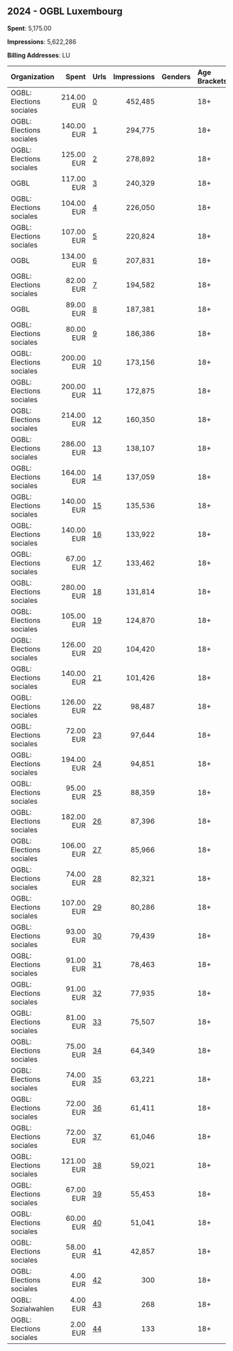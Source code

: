 ## 2024 - OGBL Luxembourg 
**Spent**: 5,175.00

**Impressions**: 5,622,286

**Billing Addresses**: LU

|Organization|Spent|Urls|Impressions|Genders|Age Brackets|Country Codes|
|:---|---:|:---|---:|:---|:---|:---|
|OGBL: Elections sociales|214.00 EUR|[0](https://www.snap.com/political-ads/asset/5e856e09e3c018c5c8e1778c6c71b5802fab0b7c9fa7c8b85e73fe39043a232a?mediaType=mp4)|452,485||18+|france|
|OGBL: Elections sociales|140.00 EUR|[1](https://www.snap.com/political-ads/asset/c469dd9045e90f6a84e883d3c3ef412d65c3a390898b8d3cf319f0e3b971995e?mediaType=mp4)|294,775||18+|france|
|OGBL: Elections sociales|125.00 EUR|[2](https://www.snap.com/political-ads/asset/0270482d0a37102a195607c1488d7e9dfca94e802f7e33ea1bdcb16ab33f2e80?mediaType=mp4)|278,892||18+|france|
|OGBL|117.00 EUR|[3](https://www.snap.com/political-ads/asset/05b5f713b48d481b652065a0d2d3443e765db507999904584d4cbe5025826c28?mediaType=mp4)|240,329||18+|luxembourg|
|OGBL: Elections sociales|104.00 EUR|[4](https://www.snap.com/political-ads/asset/9bbd8d92aee93e5473a78dc2a793ff9a935683484102d7976030ff3ee0bc1a18?mediaType=mp4)|226,050||18+|france|
|OGBL: Elections sociales|107.00 EUR|[5](https://www.snap.com/political-ads/asset/c7b9bc1a89abeea6e12e3e4914c32d6b373961ac3c523bd07dcc6842a2401146?mediaType=mp4)|220,824||18+|france|
|OGBL|134.00 EUR|[6](https://www.snap.com/political-ads/asset/0602a686da7bf687ea883718cba2960e814360cbf3e62c1ac0183c1abacb7c4e?mediaType=mp4)|207,831||18+|luxembourg|
|OGBL: Elections sociales|82.00 EUR|[7](https://www.snap.com/political-ads/asset/9bbd8d92aee93e5473a78dc2a793ff9a935683484102d7976030ff3ee0bc1a18?mediaType=mp4)|194,582||18+|france|
|OGBL|89.00 EUR|[8](https://www.snap.com/political-ads/asset/5ecbe9cd04be8bd5ad2bca37dcea05f7d2d7f4d23f11c3ea74a4c8de3271445c?mediaType=mp4)|187,381||18+|luxembourg|
|OGBL: Elections sociales|80.00 EUR|[9](https://www.snap.com/political-ads/asset/9a4b42f8fabf5fbeb671a0bd2dcf41a53e9d5806b166201454e9ddc6323864b0?mediaType=mp4)|186,386||18+|france|
|OGBL: Elections sociales|200.00 EUR|[10](https://www.snap.com/political-ads/asset/9351226b3dd22eba2e37a044866c017cd455dced915f9061bb95cae386c85a2c?mediaType=mp4)|173,156||18+|luxembourg|
|OGBL: Elections sociales|200.00 EUR|[11](https://www.snap.com/political-ads/asset/c469dd9045e90f6a84e883d3c3ef412d65c3a390898b8d3cf319f0e3b971995e?mediaType=mp4)|172,875||18+|luxembourg|
|OGBL: Elections sociales|214.00 EUR|[12](https://www.snap.com/political-ads/asset/5e856e09e3c018c5c8e1778c6c71b5802fab0b7c9fa7c8b85e73fe39043a232a?mediaType=mp4)|160,350||18+|belgium|
|OGBL: Elections sociales|286.00 EUR|[13](https://www.snap.com/political-ads/asset/1acb9ae382e8d7ae6978c13ea93a3a7dd7a2657aa1c6e20e428a45cbdf66a4fa?mediaType=mp4)|138,107||18+|germany|
|OGBL: Elections sociales|164.00 EUR|[14](https://www.snap.com/political-ads/asset/5da0f4e8f24320241b618c7546c6abe720c1f74ca36f359d680380cfe60a7128?mediaType=mp4)|137,059||18+|luxembourg|
|OGBL: Elections sociales|140.00 EUR|[15](https://www.snap.com/political-ads/asset/0270482d0a37102a195607c1488d7e9dfca94e802f7e33ea1bdcb16ab33f2e80?mediaType=mp4)|135,536||18+|luxembourg|
|OGBL: Elections sociales|140.00 EUR|[16](https://www.snap.com/political-ads/asset/d15948568861e62d15530fce7a356c31ef406969e9e37a407b8c325b3b504cc8?mediaType=mp4)|133,922||18+|luxembourg|
|OGBL: Elections sociales|67.00 EUR|[17](https://www.snap.com/political-ads/asset/c7b9bc1a89abeea6e12e3e4914c32d6b373961ac3c523bd07dcc6842a2401146?mediaType=mp4)|133,462||18+|france|
|OGBL: Elections sociales|280.00 EUR|[18](https://www.snap.com/political-ads/asset/68b85b93afa551da25f0ff61626f1cfe6b652e9096c1b6ba271bc59623a54b2f?mediaType=mp4)|131,814||18+|germany|
|OGBL: Elections sociales|105.00 EUR|[19](https://www.snap.com/political-ads/asset/30d42abb1c6bb92d66f68c7dcf7bc37518376ba81488903ef6becbc9b3c9d9cd?mediaType=mp4)|124,870||18+|luxembourg|
|OGBL: Elections sociales|126.00 EUR|[20](https://www.snap.com/political-ads/asset/5e856e09e3c018c5c8e1778c6c71b5802fab0b7c9fa7c8b85e73fe39043a232a?mediaType=mp4)|104,420||18+|luxembourg|
|OGBL: Elections sociales|140.00 EUR|[21](https://www.snap.com/political-ads/asset/c469dd9045e90f6a84e883d3c3ef412d65c3a390898b8d3cf319f0e3b971995e?mediaType=mp4)|101,426||18+|belgium|
|OGBL: Elections sociales|126.00 EUR|[22](https://www.snap.com/political-ads/asset/0270482d0a37102a195607c1488d7e9dfca94e802f7e33ea1bdcb16ab33f2e80?mediaType=mp4)|98,487||18+|belgium|
|OGBL: Elections sociales|72.00 EUR|[23](https://www.snap.com/political-ads/asset/9bbd8d92aee93e5473a78dc2a793ff9a935683484102d7976030ff3ee0bc1a18?mediaType=mp4)|97,644||18+|luxembourg|
|OGBL: Elections sociales|194.00 EUR|[24](https://www.snap.com/political-ads/asset/4ffc93f2a8b1ecca9c561cef39b07e49bdadbb80e8cc746f7a34b94bb0cf9714?mediaType=mp4)|94,851||18+|germany|
|OGBL: Elections sociales|95.00 EUR|[25](https://www.snap.com/political-ads/asset/787672f8f31839dc3c39d1129b150700bd85230bf8cbefa4a8da858c2d0195fa?mediaType=mp4)|88,359||18+|luxembourg|
|OGBL: Elections sociales|182.00 EUR|[26](https://www.snap.com/political-ads/asset/5037ce4a9b44d55fa906045bcfe5a4872bd025b2ec060f0ddcded60992255421?mediaType=mp4)|87,396||18+|germany|
|OGBL: Elections sociales|106.00 EUR|[27](https://www.snap.com/political-ads/asset/9bbd8d92aee93e5473a78dc2a793ff9a935683484102d7976030ff3ee0bc1a18?mediaType=mp4)|85,966||18+|belgium|
|OGBL: Elections sociales|74.00 EUR|[28](https://www.snap.com/political-ads/asset/787672f8f31839dc3c39d1129b150700bd85230bf8cbefa4a8da858c2d0195fa?mediaType=mp4)|82,321||18+|luxembourg|
|OGBL: Elections sociales|107.00 EUR|[29](https://www.snap.com/political-ads/asset/c7b9bc1a89abeea6e12e3e4914c32d6b373961ac3c523bd07dcc6842a2401146?mediaType=mp4)|80,286||18+|belgium|
|OGBL: Elections sociales|93.00 EUR|[30](https://www.snap.com/political-ads/asset/5da0f4e8f24320241b618c7546c6abe720c1f74ca36f359d680380cfe60a7128?mediaType=mp4)|79,439||18+|luxembourg|
|OGBL: Elections sociales|91.00 EUR|[31](https://www.snap.com/political-ads/asset/f3879b785a29e2facb91530d78a5ce6d8709bbac9331da533f887362fbcdc733?mediaType=mp4)|78,463||18+|luxembourg|
|OGBL: Elections sociales|91.00 EUR|[32](https://www.snap.com/political-ads/asset/f3879b785a29e2facb91530d78a5ce6d8709bbac9331da533f887362fbcdc733?mediaType=mp4)|77,935||18+|luxembourg|
|OGBL: Elections sociales|81.00 EUR|[33](https://www.snap.com/political-ads/asset/9bbd8d92aee93e5473a78dc2a793ff9a935683484102d7976030ff3ee0bc1a18?mediaType=mp4)|75,507||18+|luxembourg|
|OGBL: Elections sociales|75.00 EUR|[34](https://www.snap.com/political-ads/asset/c7b9bc1a89abeea6e12e3e4914c32d6b373961ac3c523bd07dcc6842a2401146?mediaType=mp4)|64,349||18+|luxembourg|
|OGBL: Elections sociales|74.00 EUR|[35](https://www.snap.com/political-ads/asset/c7b9bc1a89abeea6e12e3e4914c32d6b373961ac3c523bd07dcc6842a2401146?mediaType=mp4)|63,221||18+|luxembourg|
|OGBL: Elections sociales|72.00 EUR|[36](https://www.snap.com/political-ads/asset/5e856e09e3c018c5c8e1778c6c71b5802fab0b7c9fa7c8b85e73fe39043a232a?mediaType=mp4)|61,411||18+|luxembourg|
|OGBL: Elections sociales|72.00 EUR|[37](https://www.snap.com/political-ads/asset/f3879b785a29e2facb91530d78a5ce6d8709bbac9331da533f887362fbcdc733?mediaType=mp4)|61,046||18+|luxembourg|
|OGBL: Elections sociales|121.00 EUR|[38](https://www.snap.com/political-ads/asset/4ffc93f2a8b1ecca9c561cef39b07e49bdadbb80e8cc746f7a34b94bb0cf9714?mediaType=mp4)|59,021||18+|germany|
|OGBL: Elections sociales|67.00 EUR|[39](https://www.snap.com/political-ads/asset/c7b9bc1a89abeea6e12e3e4914c32d6b373961ac3c523bd07dcc6842a2401146?mediaType=mp4)|55,453||18+|belgium|
|OGBL: Elections sociales|60.00 EUR|[40](https://www.snap.com/political-ads/asset/c7b9bc1a89abeea6e12e3e4914c32d6b373961ac3c523bd07dcc6842a2401146?mediaType=mp4)|51,041||18+|luxembourg|
|OGBL: Elections sociales|58.00 EUR|[41](https://www.snap.com/political-ads/asset/9bbd8d92aee93e5473a78dc2a793ff9a935683484102d7976030ff3ee0bc1a18?mediaType=mp4)|42,857||18+|belgium|
|OGBL: Elections sociales|4.00 EUR|[42](https://www.snap.com/political-ads/asset/6bf38fb252fe322610e4a6922d1d4ed1938660be5701a6f85571c47798829c32?mediaType=mp4)|300||18+|germany|
|OGBL: Sozialwahlen|4.00 EUR|[43](https://www.snap.com/political-ads/asset/73cf13a87767ea22f7b4085f24e2a832de4450b5ce219ea0349a0e3a96c63963?mediaType=mp4)|268||18+|germany|
|OGBL: Elections sociales|2.00 EUR|[44](https://www.snap.com/political-ads/asset/6bf38fb252fe322610e4a6922d1d4ed1938660be5701a6f85571c47798829c32?mediaType=mp4)|133||18+|germany|

